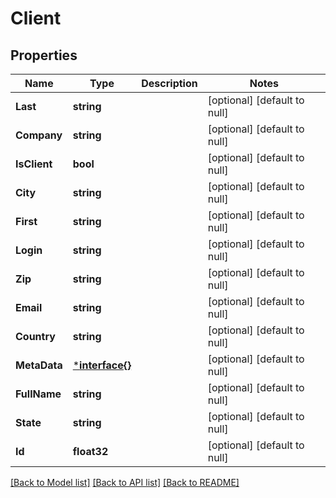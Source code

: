 # Client

## Properties
Name | Type | Description | Notes
------------ | ------------- | ------------- | -------------
**Last** | **string** |  | [optional] [default to null]
**Company** | **string** |  | [optional] [default to null]
**IsClient** | **bool** |  | [optional] [default to null]
**City** | **string** |  | [optional] [default to null]
**First** | **string** |  | [optional] [default to null]
**Login** | **string** |  | [optional] [default to null]
**Zip** | **string** |  | [optional] [default to null]
**Email** | **string** |  | [optional] [default to null]
**Country** | **string** |  | [optional] [default to null]
**MetaData** | [***interface{}**](interface{}.md) |  | [optional] [default to null]
**FullName** | **string** |  | [optional] [default to null]
**State** | **string** |  | [optional] [default to null]
**Id** | **float32** |  | [optional] [default to null]

[[Back to Model list]](../README.md#documentation-for-models) [[Back to API list]](../README.md#documentation-for-api-endpoints) [[Back to README]](../README.md)


